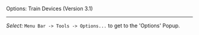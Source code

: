 Options: Train Devices (Version 3.1)
***

_Select:_ `Menu Bar -> Tools -> Options...` to get to the 'Options' Popup.

